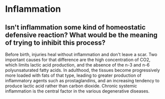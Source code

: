 # Inflammation

## Isn't inflammation some kind of homeostatic defensive reaction? What would be the meaning of trying to inhibit this process?
Before birth, injuries heal without inflammation and don't leave a scar. Two important causes for that difference are the high concentration of CO2, which limits lactic acid production, and the absence of the n-3 and n-6 polyunsaturated fatty acids. In adulthood, the tissues become progressively more loaded with fats of that type, leading to greater production of inflammatory agents such as prostaglandins, and an increasing tendency to produce lactic acid rather than carbon dioxide. Chronic systemic inflammation is the central factor in the various degenerative diseases.
